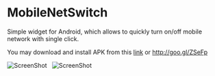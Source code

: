 MobileNetSwitch
=========

Simple widget for Android, which allows to quickly turn on/off mobile network with single click.

You may download and install APK from this [link](http://goo.gl/ZSeFp) or http://goo.gl/ZSeFp

![ScreenShot](http://i.imgur.com/RuUQFJW.png) &nbsp; ![ScreenShot](http://i.imgur.com/W6jyF4G.png)
